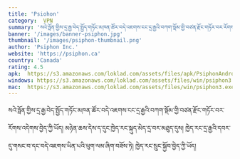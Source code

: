 ```yaml
---
title: 'Psiohon'
category:  VPN
summary: 'སའེ་ཧྥོན་གྱིས་དྲ་རྒྱ་བེད་སྤྱོད་གཏོང་མཁན་ཚོར་བདེ་འཇགས་ངང་དྲ་རྒྱའི་བཀག་སྡོམ་གྱི་བཙན་རྫོང་གཏོར་བར་རོགས་འདེགས་བྱེད་ཀྱི་ཡོད། མཉེན་ཆས་དེས་ད་དུང་ཁྱེད་རང་སྐུད་མེད་དྲ་བར་མཐུད་དུས། ཁྱེད་རང་དྲ་རྒྱའི་དབར་དུ་གསང་བ་དང་བདེ་འཇགས་ཡིན་པའི་ཕུག་ལམ་ཞིག་བཟོས་ཏེ། ཁྱེད་རང་སྲུང་སྐྱོབ་བྱེད་ཀྱི་ཡོད།'
banner: '/images/banner-psiphon.jpg'
thumbnail: '/images/psiphon-thumbnail.png'
author: 'Psiphon Inc.'
website: 'https://psiphon.ca'
country: 'Canada'
rating: 4.5
apk:  https://s3.amazonaws.com/loklad.com/assets/files/apk/PsiphonAndroid.apk
windows: https://s3.amazonaws.com/loklad.com/assets/files/win/psiphon3.exe
mac:  https://s3.amazonaws.com/loklad.com/assets/files/win/psiphon3.exe
---
```


སའེ་ཧྥོན་གྱིས་དྲ་རྒྱ་བེད་སྤྱོད་གཏོང་མཁན་ཚོར་བདེ་འཇགས་ངང་དྲ་རྒྱའི་བཀག་སྡོམ་གྱི་བཙན་རྫོང་གཏོར་བར་རོགས་འདེགས་བྱེད་ཀྱི་ཡོད། མཉེན་ཆས་དེས་ད་དུང་ཁྱེད་རང་སྐུད་མེད་དྲ་བར་མཐུད་དུས། ཁྱེད་རང་དྲ་རྒྱའི་དབར་དུ་གསང་བ་དང་བདེ་འཇགས་ཡིན་པའི་ཕུག་ལམ་ཞིག་བཟོས་ཏེ། ཁྱེད་རང་སྲུང་སྐྱོབ་བྱེད་ཀྱི་ཡོད།